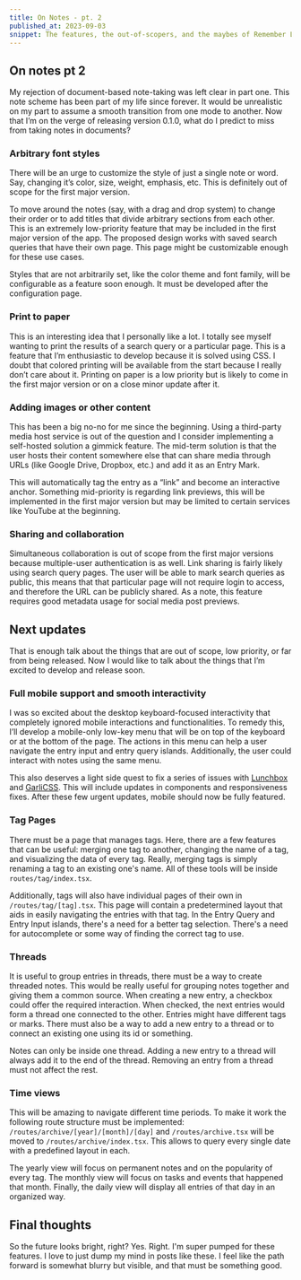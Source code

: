 ```yaml
---
title: On Notes - pt. 2
published_at: 2023-09-03
snippet: The features, the out-of-scopers, and the maybes of Remember Land, my new note-taking app.
---
```

## On notes pt 2
My rejection of document-based note-taking was left clear in part one. This note scheme has been part of my life since forever. It would be unrealistic on my part to assume a smooth transition from one mode to another. Now that I’m on the verge of releasing version 0.1.0, what do I predict to miss from taking notes in documents?
### Arbitrary font styles
There will be an urge to customize the style of just a single note or word. Say, changing it’s color, size, weight, emphasis, etc. This is definitely out of scope for the first major version.

To move around the notes (say, with a drag and drop system) to change their order or to add titles that divide arbitrary sections from each other. This is an extremely low-priority feature that may be included in the first major version of the app. The proposed design works with saved search queries that have their own page. This page might be customizable enough for these use cases.

Styles that are not arbitrarily set, like the color theme and font family, will be configurable as a feature soon enough. It must be developed after the configuration page.
### Print to paper
This is an interesting idea that I personally like a lot. I totally see myself wanting to print the results of a search query or a particular page. This is a feature that I’m enthusiastic to develop because it is solved using CSS. I doubt that colored printing will be available from the start because I really don’t care about it. Printing on paper is a low priority but is likely to come in the first major version or on a close minor update after it.
### Adding images or other content
This has been a big no-no for me since the beginning. Using a third-party media host service is out of the question and I consider implementing a self-hosted solution a gimmick feature. The mid-term solution is that the user hosts their content somewhere else that can share media through URLs (like Google Drive, Dropbox, etc.) and add it as an Entry Mark.

This will automatically tag the entry as a “link” and become an interactive anchor. Something mid-priority is regarding link previews, this will be implemented in the first major version but may be limited to certain services like YouTube at the beginning.
### Sharing and collaboration
Simultaneous collaboration is out of scope from the first major versions because multiple-user authentication is as well. Link sharing is fairly likely using search query pages. The user will be able to mark search queries as public, this means that that particular page will not require login to access, and therefore the URL can be publicly shared. As a note, this feature requires good metadata usage for social media post previews.
## Next updates
That is enough talk about the things that are out of scope, low priority, or far from being released. Now I would like to talk about the things that I’m excited to develop and release soon.
### Full mobile support and smooth interactivity
I was so excited about the desktop keyboard-focused interactivity that completely ignored mobile interactions and functionalities. To remedy this, I’ll develop a mobile-only low-key menu that will be on top of the keyboard or at the bottom of the page. The actions in this menu can help a user navigate the entry input and entry query islands. Additionally, the user could interact with notes using the same menu.

This also deserves a light side quest to fix a series of issues with [Lunchbox](https://github.com/CarcajadaArtificial/lunchbox) and [GarliCSS](https://github.com/CarcajadaArtificial/garlicss). This will include updates in components and responsiveness fixes. After these few urgent updates, mobile should now be fully featured.
### Tag Pages
There must be a page that manages tags. Here, there are a few features that can be useful: merging one tag to another, changing the name of a tag, and visualizing the data of every tag. Really, merging tags is simply renaming a tag to an existing one's name. All of these tools will be inside `routes/tag/index.tsx`. 

Additionally, tags will also have individual pages of their own in `/routes/tag/[tag].tsx`. This page will contain a predetermined layout that aids in easily navigating the entries with that tag. In the Entry Query and Entry Input islands, there's a need for a better tag selection. There's a need for autocomplete or some way of finding the correct tag to use.
### Threads
It is useful to group entries in threads, there must be a way to create threaded notes. This would be really useful for grouping notes together and giving them a common source. When creating a new entry, a checkbox could offer the required interaction. When checked, the next entries would form a thread one connected to the other. Entries might have different tags or marks. There must also be a way to add a new entry to a thread or to connect an existing one using its id or something.

Notes can only be inside one thread. Adding a new entry to a thread will always add it to the end of the thread. Removing an entry from a thread must not affect the rest.
### Time views
This will be amazing to navigate different time periods. To make it work the following route structure must be implemented: `/routes/archive/[year]/[month]/[day]` and `/routes/archive.tsx` will be moved to `/routes/archive/index.tsx`. This allows to query every single date with a predefined layout in each.

The yearly view will focus on permanent notes and on the popularity of every tag. The monthly view will focus on tasks and events that happened that month. Finally, the daily view will display all entries of that day in an organized way.
## Final thoughts
So the future looks bright, right? Yes. Right. I'm super pumped for these features. I love to just dump my mind in posts like these. I feel like the path forward is somewhat blurry but visible, and that must be something good.